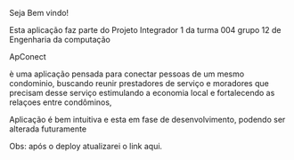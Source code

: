 Seja Bem vindo!

Esta aplicação faz parte do Projeto Integrador 1 da turma 004 grupo 12 de Engenharia da computação

ApConect

è uma aplicação pensada para conectar pessoas de um mesmo condominio, buscando reunir prestadores de serviço e moradores que precisam desse serviço
estimulando a economia local e fortalecendo as relaçoes entre condôminos,

Aplicação é bem intuitiva e esta em fase de desenvolvimento, podendo ser alterada futuramente

Obs: após o deploy atualizarei o link aqui.
